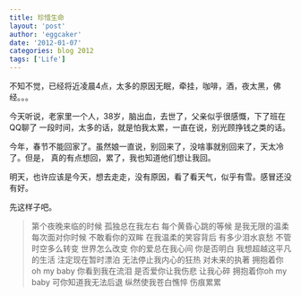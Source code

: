 ```yaml
---
title: 珍惜生命 
layout: 'post'
author: 'eggcaker'
date: '2012-01-07'
categories: blog 2012
tags: ['Life']
---
```



不知不觉，已经将近凌晨4点，太多的原因无眠，牵挂，咖啡，酒，夜太黑，佛经。。。

今天听说，老家里一个人，38岁，脑出血，去世了，父亲似乎很感慨，下了班在QQ聊了 一段时间，太多的话，就是怕我太累，一直在说，别光顾挣钱之类的话。

今年，春节不能回家了。虽然娘一直说，别回来了，没啥事就别回来了，天太冷了。但是， 真的有点想回，累了，我也知道他们想让我回。

明天，也许应该是今天，想去走走，没有原因，看了看天气，似乎有雪。感冒还没有好。

先这样子吧。

> 第个夜晚来临的时候 孤独总在我左右 每个黄昏心跳的等候 是我无限的温柔 每次面对你时候 不敢看你的双眸 在我温柔的笑容背后 有多少泪水哀愁
不管时空多么转变 世界怎么改变 你的爱总在我心间 你是否明白 我想超越这平凡的生活 注定现在暂时漂泊 无法停止我内心的狂热 对未来的执著 拥抱着你oh my
baby 你看到我在流泪 是否爱你让我伤悲 让我心碎 拥抱着你oh my baby 可你知道我无法后退 纵然使我苍白憔悴 伤痕累累

